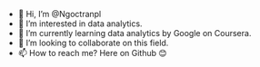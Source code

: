 - 👋 Hi, I’m @Ngoctranpl
- 👀 I’m interested in data analytics.
- 🌱 I’m currently learning data analytics by Google on Coursera.
- 💞️ I’m looking to collaborate on this field.
- 📫 How to reach me? Here on Github 😊

<!---
Ngoctranpl/Ngoctranpl is a ✨ special ✨ repository because its `README.md` (this file) appears on your GitHub profile.
You can click the Preview link to take a look at your changes.
--->

